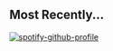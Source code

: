 ## Most Recently... ##
[![spotify-github-profile](https://spotify-github-profile.kittinanx.com/api/view?uid=t0gd8xx6cc2ymdgcogo9hjs5w&cover_image=true&theme=default&show_offline=false&background_color=121212&interchange=false&bar_color=53b14f&bar_color_cover=true)](https://spotify-github-profile.kittinanx.com/api/view?uid=t0gd8xx6cc2ymdgcogo9hjs5w&redirect=true)
